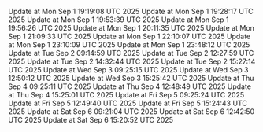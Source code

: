 Update at Mon Sep  1 19:19:08 UTC 2025
Update at Mon Sep  1 19:28:17 UTC 2025
Update at Mon Sep  1 19:53:39 UTC 2025
Update at Mon Sep  1 19:56:26 UTC 2025
Update at Mon Sep  1 20:11:35 UTC 2025
Update at Mon Sep  1 21:09:33 UTC 2025
Update at Mon Sep  1 22:10:07 UTC 2025
Update at Mon Sep  1 23:10:09 UTC 2025
Update at Mon Sep  1 23:48:12 UTC 2025
Update at Tue Sep  2 09:14:59 UTC 2025
Update at Tue Sep  2 12:27:59 UTC 2025
Update at Tue Sep  2 14:32:44 UTC 2025
Update at Tue Sep  2 15:27:14 UTC 2025
Update at Wed Sep  3 09:25:15 UTC 2025
Update at Wed Sep  3 12:50:12 UTC 2025
Update at Wed Sep  3 15:25:42 UTC 2025
Update at Thu Sep  4 09:25:11 UTC 2025
Update at Thu Sep  4 12:48:49 UTC 2025
Update at Thu Sep  4 15:25:01 UTC 2025
Update at Fri Sep  5 09:25:24 UTC 2025
Update at Fri Sep  5 12:49:40 UTC 2025
Update at Fri Sep  5 15:24:43 UTC 2025
Update at Sat Sep  6 09:21:04 UTC 2025
Update at Sat Sep  6 12:42:50 UTC 2025
Update at Sat Sep  6 15:20:52 UTC 2025
